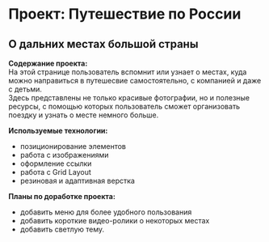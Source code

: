 # Проект: Путешествие по России  
## О дальних местах большой страны  

**Содержание проекта:**  
На этой странице пользователь вспомнит или узнает о местах, куда можно направиться в путешесвие самостоятельно, с компанией и даже с детьми.  
Здесь представлены не только красивые фотографии, но и полезные ресурсы, с помощью которых пользователь сможет организовать поездку и узнать о месте немного больше.  

**Используемые технологии:**  
- позиционирование элементов   
- работа с изображениями   
- оформление ссылки  
- работа с Grid Layout  
- резиновая и адаптивная верстка  

**Планы по доработке проекта:**  
- добавить меню для более удобного пользования  
- добавить короткие видео-ролики о некоторых местах  
- добавить светлую тему.

